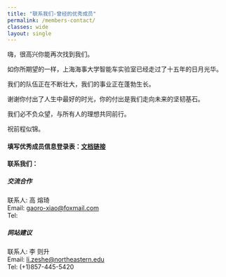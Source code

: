 ```yaml
---
title: "联系我们-曾经的优秀成员"
permalink: /members-contact/
classes: wide
layout: single
---
```

嗨，很高兴你能再次找到我们。  

如你所期望的一样，上海海事大学智能车实验室已经走过了十五年的日月光华。  

我们的队伍正在不断壮大，我们的事业正在蓬勃生长。  

谢谢你付出了人生中最好的时光，你的付出是我们走向未来的坚韧基石。  

我们必不负众望，与所有人的理想共同前行。  

祝前程似锦。  


#### 填写优秀成员信息登录表：[文档链接][link2] <br>
#### 联系我们：
##### 交流合作
联系人: 高 熔琦<br>
Email: gaoro-xiao@foxmail.com<br>
Tel: <br>
##### 网站建议
联系人: 李 则升<br>
Email: li.zeshe@northeastern.edu<br>
Tel: (+1)857-445-5420<br>

[link2]:https://github.com/asderv22/asderv22.github.io/raw/master/assets/files/%E4%BC%98%E7%A7%80%E6%88%90%E5%91%98%E4%BF%A1%E6%81%AF%E7%99%BB%E5%BD%95.docx